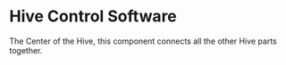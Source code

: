 Hive Control Software
=====================

The Center of the Hive, this component connects all the other Hive parts together.
